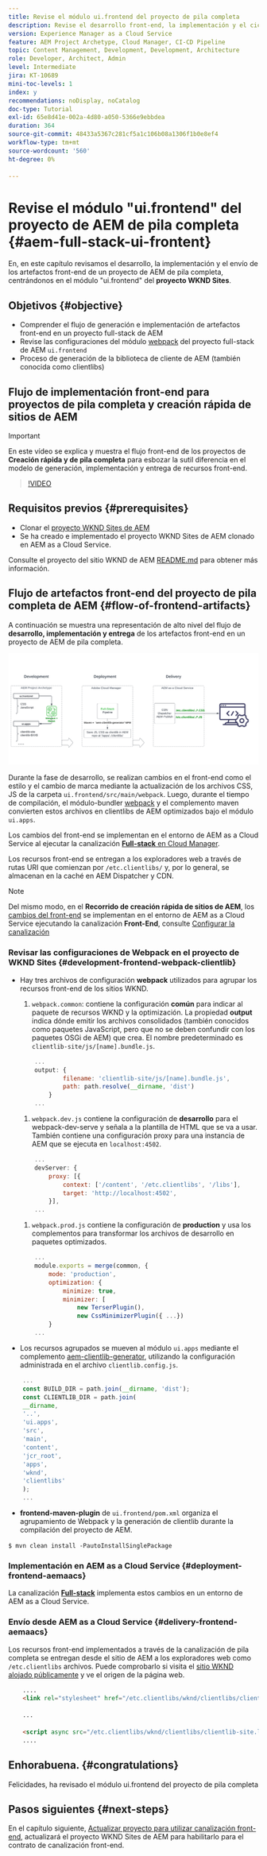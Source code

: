 ```yaml
---
title: Revise el módulo ui.frontend del proyecto de pila completa
description: Revise el desarrollo front-end, la implementación y el ciclo de vida de entrega de un proyecto de AEM Sites full-stack basado en Maven.
version: Experience Manager as a Cloud Service
feature: AEM Project Archetype, Cloud Manager, CI-CD Pipeline
topic: Content Management, Development, Development, Architecture
role: Developer, Architect, Admin
level: Intermediate
jira: KT-10689
mini-toc-levels: 1
index: y
recommendations: noDisplay, noCatalog
doc-type: Tutorial
exl-id: 65e8d41e-002a-4d80-a050-5366e9ebbdea
duration: 364
source-git-commit: 48433a5367c281cf5a1c106b08a1306f1b0e8ef4
workflow-type: tm+mt
source-wordcount: '560'
ht-degree: 0%

---
```


# Revise el módulo &quot;ui.frontend&quot; del proyecto de AEM de pila completa {#aem-full-stack-ui-frontent}

En, en este capítulo revisamos el desarrollo, la implementación y el envío de los artefactos front-end de un proyecto de AEM de pila completa, centrándonos en el módulo &quot;ui.frontend&quot; del __proyecto WKND Sites__.


## Objetivos {#objective}

* Comprender el flujo de generación e implementación de artefactos front-end en un proyecto full-stack de AEM
* Revise las configuraciones del módulo [webpack](https://webpack.js.org/) del proyecto full-stack de AEM `ui.frontend`
* Proceso de generación de la biblioteca de cliente de AEM (también conocida como clientlibs)

## Flujo de implementación front-end para proyectos de pila completa y creación rápida de sitios de AEM

>[!IMPORTANT]
>
>En este vídeo se explica y muestra el flujo front-end de los proyectos de **Creación rápida y de pila completa** para esbozar la sutil diferencia en el modelo de generación, implementación y entrega de recursos front-end.

>[!VIDEO](https://video.tv.adobe.com/v/3409344?quality=12&learn=on)

## Requisitos previos {#prerequisites}


* Clonar el [proyecto WKND Sites de AEM](https://github.com/adobe/aem-guides-wknd)
* Se ha creado e implementado el proyecto WKND Sites de AEM clonado en AEM as a Cloud Service.

Consulte el proyecto del sitio WKND de AEM [README.md](https://github.com/adobe/aem-guides-wknd/blob/main/README.md) para obtener más información.

## Flujo de artefactos front-end del proyecto de pila completa de AEM {#flow-of-frontend-artifacts}

A continuación se muestra una representación de alto nivel del flujo de __desarrollo, implementación y entrega__ de los artefactos front-end en un proyecto de AEM de pila completa.

![Desarrollo, implementación y entrega de artefactos front-end](assets/Dev-Deploy-Delivery-AEM-Project.png)


Durante la fase de desarrollo, se realizan cambios en el front-end como el estilo y el cambio de marca mediante la actualización de los archivos CSS, JS de la carpeta `ui.frontend/src/main/webpack`. Luego, durante el tiempo de compilación, el módulo-bundler [webpack](https://webpack.js.org/) y el complemento maven convierten estos archivos en clientlibs de AEM optimizados bajo el módulo `ui.apps`.

Los cambios del front-end se implementan en el entorno de AEM as a Cloud Service al ejecutar la canalización [__Full-stack__ en Cloud Manager](https://experienceleague.adobe.com/docs/experience-manager-cloud-service/content/implementing/using-cloud-manager/cicd-pipelines/introduction-ci-cd-pipelines.html?lang=es).

Los recursos front-end se entregan a los exploradores web a través de rutas URI que comienzan por `/etc.clientlibs/` y, por lo general, se almacenan en la caché en AEM Dispatcher y CDN.


>[!NOTE]
>
> Del mismo modo, en el __Recorrido de creación rápida de sitios de AEM__, los [cambios del front-end](https://experienceleague.adobe.com/docs/experience-manager-cloud-service/content/sites/administering/site-creation/quick-site/customize-theme.html?lang=es) se implementan en el entorno de AEM as a Cloud Service ejecutando la canalización __Front-End__, consulte [Configurar la canalización](https://experienceleague.adobe.com/docs/experience-manager-cloud-service/content/sites/administering/site-creation/quick-site/pipeline-setup.html?lang=es)

### Revisar las configuraciones de Webpack en el proyecto de WKND Sites {#development-frontend-webpack-clientlib}

* Hay tres archivos de configuración __webpack__ utilizados para agrupar los recursos front-end de los sitios WKND.

   1. `webpack.common`: contiene la configuración __común__ para indicar al paquete de recursos WKND y la optimización. La propiedad __output__ indica dónde emitir los archivos consolidados (también conocidos como paquetes JavaScript, pero que no se deben confundir con los paquetes OSGi de AEM) que crea. El nombre predeterminado es `clientlib-site/js/[name].bundle.js`.

  ```javascript
      ...
      output: {
              filename: 'clientlib-site/js/[name].bundle.js',
              path: path.resolve(__dirname, 'dist')
          }
      ...    
  ```

   1. `webpack.dev.js` contiene la configuración de __desarrollo__ para el webpack-dev-serve y señala a la plantilla de HTML que se va a usar. También contiene una configuración proxy para una instancia de AEM que se ejecuta en `localhost:4502`.

  ```javascript
      ...
      devServer: {
          proxy: [{
              context: ['/content', '/etc.clientlibs', '/libs'],
              target: 'http://localhost:4502',
          }],
      ...    
  ```

   1. `webpack.prod.js` contiene la configuración de __production__ y usa los complementos para transformar los archivos de desarrollo en paquetes optimizados.

  ```javascript
      ...
      module.exports = merge(common, {
          mode: 'production',
          optimization: {
              minimize: true,
              minimizer: [
                  new TerserPlugin(),
                  new CssMinimizerPlugin({ ...})
          }
      ...    
  ```


* Los recursos agrupados se mueven al módulo `ui.apps` mediante el complemento [aem-clientlib-generator](https://www.npmjs.com/package/aem-clientlib-generator), utilizando la configuración administrada en el archivo `clientlib.config.js`.

```javascript
    ...
    const BUILD_DIR = path.join(__dirname, 'dist');
    const CLIENTLIB_DIR = path.join(
    __dirname,
    '..',
    'ui.apps',
    'src',
    'main',
    'content',
    'jcr_root',
    'apps',
    'wknd',
    'clientlibs'
    );
    ...
```

* __frontend-maven-plugin__ de `ui.frontend/pom.xml` organiza el agrupamiento de Webpack y la generación de clientlib durante la compilación del proyecto de AEM.

`$ mvn clean install -PautoInstallSinglePackage`

### Implementación en AEM as a Cloud Service {#deployment-frontend-aemaacs}

La canalización [__Full-stack__](https://experienceleague.adobe.com/docs/experience-manager-cloud-service/content/implementing/using-cloud-manager/cicd-pipelines/introduction-ci-cd-pipelines.html?lang=es&#full-stack-pipeline) implementa estos cambios en un entorno de AEM as a Cloud Service.


### Envío desde AEM as a Cloud Service {#delivery-frontend-aemaacs}

Los recursos front-end implementados a través de la canalización de pila completa se entregan desde el sitio de AEM a los exploradores web como `/etc.clientlibs` archivos. Puede comprobarlo si visita el [sitio WKND alojado públicamente](https://wknd.site/content/wknd/us/en.html) y ve el origen de la página web.

```html
    ....
    <link rel="stylesheet" href="/etc.clientlibs/wknd/clientlibs/clientlib-site.lc-181cd4102f7f49aa30eea548a7715c31-lc.min.css" type="text/css">

    ...

    <script async src="/etc.clientlibs/wknd/clientlibs/clientlib-site.lc-d4e7c03fe5c6a405a23b3ca1cc3dcd3d-lc.min.js"></script>
    ....
```

## Enhorabuena. {#congratulations}

Felicidades, ha revisado el módulo ui.frontend del proyecto de pila completa

## Pasos siguientes {#next-steps}

En el capítulo siguiente, [Actualizar proyecto para utilizar canalización front-end](update-project.md), actualizará el proyecto WKND Sites de AEM para habilitarlo para el contrato de canalización front-end.
